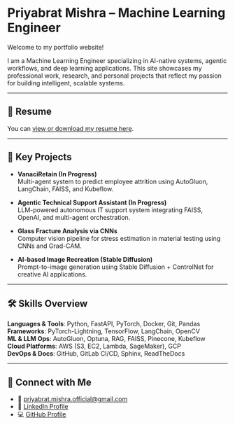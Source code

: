 # Priyabrat Mishra – Machine Learning Engineer

Welcome to my portfolio website!

I am a Machine Learning Engineer specializing in AI-native systems, agentic workflows, and deep learning applications. This site showcases my professional work, research, and personal projects that reflect my passion for building intelligent, scalable systems.

---

## 📄 Resume

You can [view or download my resume here](./resume_priyabrat_mishra.pdf).

---

## 🧠 Key Projects

- **VanaciRetain (In Progress)**  
  Multi-agent system to predict employee attrition using AutoGluon, LangChain, FAISS, and Kubeflow.

- **Agentic Technical Support Assistant (In Progress)**  
  LLM-powered autonomous IT support system integrating FAISS, OpenAI, and multi-agent orchestration.

- **Glass Fracture Analysis via CNNs**  
  Computer vision pipeline for stress estimation in material testing using CNNs and Grad-CAM.

- **AI-based Image Recreation (Stable Diffusion)**  
  Prompt-to-image generation using Stable Diffusion + ControlNet for creative AI applications.

---

## 🛠️ Skills Overview

**Languages & Tools**: Python, FastAPI, PyTorch, Docker, Git, Pandas  
**Frameworks**: PyTorch-Lightning, TensorFlow, LangChain, OpenCV  
**ML & LLM Ops**: AutoGluon, Optuna, RAG, FAISS, Pinecone, Kubeflow  
**Cloud Platforms**: AWS (S3, EC2, Lambda, SageMaker), GCP  
**DevOps & Docs**: GitHub, GitLab CI/CD, Sphinx, ReadTheDocs  

---

## 🔗 Connect with Me

- 📧 [priyabrat.mishra.official@gmail.com](mailto:priyabrat.mishra.official@gmail.com)  
- 💼 [LinkedIn Profile](https://www.linkedin.com/in/mishra-priyabrat)  
- 💻 [GitHub Profile](https://github.com/your-github-username)
